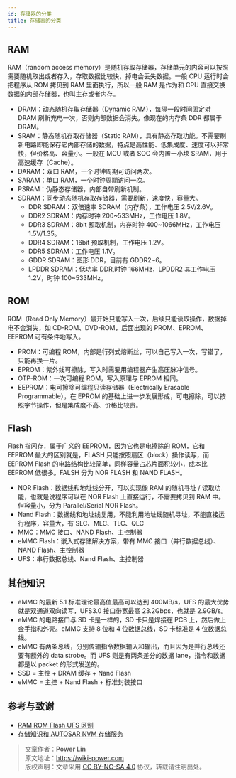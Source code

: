 ```yaml
---
id: 存储器的分类
title: 存储器的分类
---
```




## RAM

RAM（random access memory）是随机存取存储器，存储单元的内容可以按照需要随机取出或者存入，存取数据比较快，掉电会丢失数据。一般 CPU 运行时会把程序从 ROM 拷贝到 RAM 里面执行，所以一般 RAM 是作为和 CPU 直接交换数据的内部存储器，也叫主存或者内存。

- DRAM：动态随机存取存储器（Dynamic RAM），每隔一段时间固定对 DRAM 刷新充电一次，否则内部数据会消失。像现在的内存条 DDR 都属于 DRAM。
- SRAM：静态随机存取存储器（Static RAM），具有静态存取功能。不需要刷新电路即能保存它内部存储的数据，特点是高性能、低集成度、速度可以非常快，但价格高、容量小。一般在 MCU 或者 SOC 会内置一小块 SRAM，用于高速缓存（Cache）。
- DARAM：双口 RAM，一个时钟周期可访问两次。
- SARAM：单口 RAM，一个时钟周期访问一次。
- PSRAM：伪静态存储器，内部自带刷新机制。
- SDRAM：同步动态随机存取存储器，需要刷新，速度快，容量大。
  - DDR SDRAM：双倍速率 SDRAM（内存条），工作电压 2.5V/2.6V。
  - DDR2 SDRAM：内存时钟 200~533MHz，工作电压 1.8V。
  - DDR3 SDRAM：8bit 预取机制，内存时钟 400~1066MHz，工作电压 1.5V/1.35。
  - DDR4 SDRAM：16bit 预取机制，工作电压 1.2V。
  - DDR5 SDRAM：工作电压 1.1V。
  - GDDR SDRAM：图形 DDR，目前有 GDDR2~6。
  - LPDDR SDRAM：低功率 DDR,时钟 166MHz，LPDDR2 其工作电压 1.2V，时钟 100~533MHz。

## ROM

ROM（Read Only Memory）最开始只能写入一次，后续只能读取操作，数据掉电不会消失，如 CD-ROM、DVD-ROM，后面出现的 PROM、EPROM、EEPROM 可有条件地写入。

- PROM：可编程 ROM，内部是行列式熔断丝，可以自己写入一次，写错了，只能再换一片。
- EPROM：紫外线可擦除，写入时需要用编程器产生高压脉冲信号。
- OTP-ROM：一次可编程 ROM，写入原理与 EPROM 相同。
- EEPROM：电可擦除可编程只读存储器（Electrically Erasable Programmable），在 EPROM 的基础上进一步发展形成，可电擦除，可以按照字节操作，但是集成度不高、价格比较贵。

## Flash

Flash 指闪存，属于广义的 EEPROM，因为它也是电擦除的 ROM，它和 EEPROM 最大的区别就是，FLASH 只能按照扇区（block）操作读写，而 EEPROM Flash 的电路结构比较简单，同样容量占芯片面积较小，成本比 EEPROM 低很多。FALSH 分为 NOR FLASH 和 NAND FLASH。

- NOR Flash：数据线和地址线分开，可以实现像 RAM 的随机寻址 / 读取功能，也就是说程序可以在 NOR Flash 上直接运行，不需要拷贝到 RAM 中。但容量小，分为 Parallel/Serial NOR Flash。
- Nand Flash：数据线和地址线复用，不能利用地址线随机寻址，不能直接运行程序，容量大，有 SLC、MLC、TLC、QLC
- MMC：MMC 接口、NAND Flash、主控制器
- eMMC Flash：嵌入式存储解决方案，带有 MMC 接口（并行数据总线）、NAND Flash、主控制器
- UFS：串行数据总线、Nand Flash、主控制器

## 其他知识

- eMMC 的最新 5.1 标准理论最高值最高可以达到 400MB/s，UFS 的最大优势就是双通道双向读写，UFS3.0 接口带宽最高 23.2Gbps，也就是 2.9GB/s。
- eMMC 的电路接口与 SD 卡是一样的，SD 卡只是焊接在 PCB 上，然后做上金手指和外壳。eMMC 支持 8 位和 4 位数据总线，SD 卡标准是 4 位数据总线。
- eMMC 有两条总线，分别传输指令数据输入和输出，而且因为是并行总线还要有额外的 data strobe。而 UFS 则是有两条差分的数据 lane，指令和数据都是以 packet 的形式发送的。
- SSD = 主控 + DRAM 缓存 + Nand Flash
- eMMC = 主控 + Nand Flash + 标准封装接口

## 参考与致谢

- [RAM ROM Flash UFS 区别](https://blog.infonet.io/2021/04/04/RAM-ROM-Flash-%E5%8C%BA%E5%88%AB/)
- [存储知识和 AUTOSAR NVM 存储服务](https://mp.weixin.qq.com/s/hOew2ym8SSbse5RrZ5ehcw)

> 文章作者：**Power Lin**  
> 原文地址：<https://wiki-power.com>  
> 版权声明：文章采用 [CC BY-NC-SA 4.0](https://creativecommons.org/licenses/by/4.0/deed.zh) 协议，转载请注明出处。
